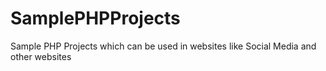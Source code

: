 # SamplePHPProjects
  
Sample PHP Projects which can be used in websites like Social Media and other websites  
